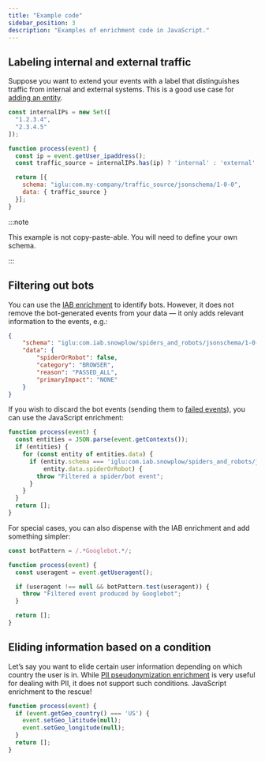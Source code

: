 ```yaml
---
title: "Example code"
sidebar_position: 3
description: "Examples of enrichment code in JavaScript."
---
```


## Labeling internal and external traffic

Suppose you want to extend your events with a label that distinguishes traffic from internal and external systems. This is a good use case for [adding an entity](/docs/enriching-your-data/available-enrichments/custom-javascript-enrichment/writing/index.md#adding-extra-entities-to-the-event).

```js
const internalIPs = new Set([
  "1.2.3.4",
  "2.3.4.5"
]);

function process(event) {
  const ip = event.getUser_ipaddress();
  const traffic_source = internalIPs.has(ip) ? 'internal' : 'external';

  return [{
    schema: "iglu:com.my-company/traffic_source/jsonschema/1-0-0",
    data: { traffic_source }
  }];
}
```

:::note

This example is not copy-paste-able. You will need to define your own schema.

:::

## Filtering out bots

You can use the [IAB enrichment](/docs/enriching-your-data/available-enrichments/iab-enrichment/index.md) to identify bots. However, it does not remove the bot-generated events from your data — it only adds relevant information to the events, e.g.:

```json
{
    "schema": "iglu:com.iab.snowplow/spiders_and_robots/jsonschema/1-0-0",
    "data": {
        "spiderOrRobot": false,
        "category": "BROWSER",
        "reason": "PASSED_ALL",
        "primaryImpact": "NONE"
    }
}
```

If you wish to discard the bot events (sending them to [failed events](/docs/managing-data-quality/failed-events/understanding-failed-events/index.md)), you can use the JavaScript enrichment:

```js
function process(event) {
  const entities = JSON.parse(event.getContexts());
  if (entities) {
    for (const entity of entities.data) {
      if (entity.schema === 'iglu:com.iab.snowplow/spiders_and_robots/jsonschema/1-0-0' &&
          entity.data.spiderOrRobot) {
        throw "Filtered a spider/bot event";
      }
    }
  }
  return [];
}
```

For special cases, you can also dispense with the IAB enrichment and add something simpler:

```js
const botPattern = /.*Googlebot.*/;

function process(event) {
  const useragent = event.getUseragent();

  if (useragent !== null && botPattern.test(useragent)) {
    throw "Filtered event produced by Googlebot";
  }

  return [];
}
```

## Eliding information based on a condition

Let’s say you want to elide certain user information depending on which country the user is in. While [PII pseudonymization enrichment](/docs/enriching-your-data/available-enrichments/pii-pseudonymization-enrichment/index.md) is very useful for dealing with PII, it does not support such conditions. JavaScript enrichment to the rescue!

```js
function process(event) {
  if (event.getGeo_country() === 'US') {
    event.setGeo_latitude(null);
    event.setGeo_longitude(null);
  }
  return [];
}
```
